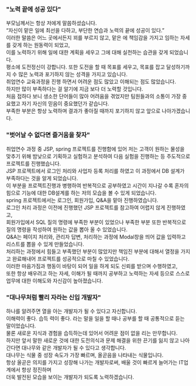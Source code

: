 ### "노력 끝에 성공 있다"

부모님께서는 항상 저에게 말씀하셨습니다. <br>
“자신이 맡은 일에 최선을 다하고, 부단한 연습과 노력의 끝에 성공이 있다.” <br>
이러한 말씀은 어느 곳에서든지 꾀를 부르지 않고, 맡은 에 책임감을 가지고 임하는 자세를 갖게 하는 원동력이 되었고,<br> 이를 노력하기 위해 일에 대한 계획을 세우고 그에 대해 실천하는 습관을 갖게 되었습니다. <br> 평소에 도전정신이 강합니다. 또한 도전을 할 때 목표를 세우고, 목표를 잡고 달성하기까지 수 많은 노력과 포기하지 않는 성격을 가지고 있습니다.<br> 취업연수 교육과정을 진행 하면서 어려운 점도 많았고 이해되는 점도 많았습니다.<br> 하지만 많이 부족하다는 걸 알기에 지금 보다 더 노력할 것입니다.<br>
처음 접하다 보니 생소한 단어들이 많아 어려움을 겪었지만 팀원들과의 소통이 가장 중요했고 
자기 자신의 믿음이 중요했던가 같습니다.<br> 부족한 부분은 항상 노력하며 결과가 좋아질 때까지 포기하지 않고 앞으로 나아가겠습니다. 



### "벗어날 수 없다면 즐거움을 찾자"

취업연수 과정 중 JSP, spring 프로젝트를 진행함에 있어 저는 고객이 원하는 물성을 맞추기 위해 밤낮으로 기획하고 실험하고 분석하여 다음 실험을 진행하는 등 주도적으로 프로젝트를 진행했습니다.<br>
JSP 프로젝트에서 로그인 처리와 사업자 등록 처리를 하였고 이 과정에서 DB 설계가 부족하다는 것을 알게 되었습니다.<br>
이 부분을 프로젝트진행과 병행하여 반복적으로 공부하였고 시간이 지나갈 수록 혼자의 힘으로 기능에 대한 DB설계를 하는 저의 모습을 볼 수 있게 되었습니다.<br>
spring 프로젝트에서는 로그인, 회원가입, Q&A을 맡아 진행하였습니다.<br>
로그인 처리 과정은 이전에 진행했던 JSP 프로젝트를 참고하여 어렵지 않게 진행하였고,<br>
회원가입에서 SQL 질의 명령에 부족한 부분이 있었으나 부족한 부분 또한 반복적으로
질의 명령을 작성하여 원하는 값을 뽑아 올 수 있었습니다.<br>
Q&A는 페이지 처리와, 관리자 답변, 처리하는 과정에 Modal창을 띄어 값을 입력하고 리스트를 뽑을 수 있게 만들었습니다.<br> 처리하는 과정에서 힘들고 부족했던 부분이 많았지만 책임진 부분에 대해서 열정을 가지고 완료해내어 프로젝트를 성공적으로 마칠 수 있었습니다.<br>
이러한 마음가짐과 행동이 바탕이 되어 일을 하게 되도 신뢰를 받으며 수행하였고,<br>
또한 항상 배우려고 하는 자세, 이해가 될 때까지 공부하고 노력하는 자세 등으로 스스로 업무에 대한 이해도와 자신감이 높아졌습니다.


### "대나무처럼 빨리 자라는 신입 개발자"

하나를 알려주면 열을 아는 개발자가 될 수 있다고 자신합니다.<br>
이해력이 좋다. 습득 력이 좋다. 라는 말을 일을 할 때나 공부를 할 때 공통적으로 듣는 말이었습니다.<br>
물론 새로운 지식과 경험을 습득하는데 있어서 어려운 점이 없을 리는 만무합니다.<br>
하지만 앞서 말한 새로운 것에 대한 도전의식과 문제 해결을 위한 끈기를 잃지 않고 나아간다면
대나무와 같은 개발자가 될 수 있다고 생각합니다.<br>
대나무는 식물 중 성장 속도가 가장 빠르며, 올곧음을 나타내는 식물입니다.<br>
항상 올곧은 의지를 가지고 성장해 나가는 개발자로써, 배울 것이 빠르게 늘어가는 IT업계에서 항상 정진하며<br>
더욱 발전된 모습을 보이는 개발자가 되도록 노력하겠습니다.
